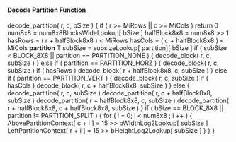 #### Decode Partition Function

<div class="syntax">
decode_partition( r, c, bSize ) {
    if ( r >= MiRows || c >= MiCols )
        return 0
    num8x8 = num8x8BlocksWideLookup[ bSize ]
    halfBlock8x8 = num8x8 >> 1
    hasRows = ( r + halfBlock8x8 ) < MiRows
    hasCols = ( c + halfBlock8x8 ) < MiCols
    <b>partition</b>                                                          T
    subSize = subsizeLookup[ partition][ bSize ]
    if ( subSize < BLOCK_8X8 || partition == PARTITION_NONE ) {
        decode_block( r, c, subSize )
    } else if ( partition == PARTITION_HORZ ) {
        decode_block( r, c, subSize )
        if ( hasRows )
            decode_block( r + halfBlock8x8, c, subSize )
    } else if ( partition == PARTITION_VERT ) {
        decode_block( r, c, subSize )
        if ( hasCols )
            decode_block( r, c + halfBlock8x8, subSize )
    } else {
        decode_partition( r, c, subSize )
        decode_partition( r, c + halfBlock8x8, subSize )
        decode_partition( r + halfBlock8x8, c, subSize )
        decode_partition( r + halfBlock8x8, c + halfBlock8x8, subSize )
    }
    if ( bSize == BLOCK_8X8 || partition != PARTITION_SPLIT ) {
        for ( i = 0; i < num8x8 ; i ++ ) {
            AbovePartitionContext[ c + i ] = 15 >> bWidthLog2Lookup[ subSize ]
            LeftPartitionContext[ r + i ] = 15 >> bHeightLog2Lookup[ subSize ]
        }
    }
}

</div>
